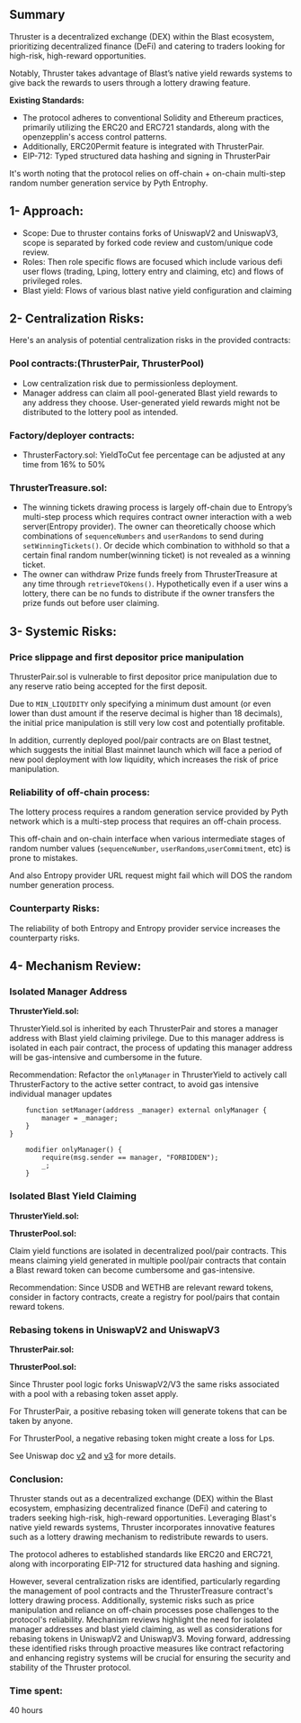 ## Summary

Thruster is a decentralized exchange (DEX) within the Blast ecosystem, prioritizing decentralized finance (DeFi) and catering to traders looking for high-risk, high-reward opportunities. 

Notably, Thruster takes advantage of Blast’s native yield rewards systems to give back the rewards to users through a lottery drawing feature. 

**Existing Standards:**

- The protocol adheres to conventional Solidity and Ethereum practices, primarily utilizing the ERC20 and ERC721 standards, along with the openzepplin's access control patterns.
- Additionally, ERC20Permit feature is integrated with ThrusterPair.
- EIP-712: Typed structured data hashing and signing in ThrusterPair

It's worth noting that the protocol relies on off-chain + on-chain multi-step random number generation service by Pyth Entrophy. 

## 1- Approach:

- Scope: Due to thruster contains forks of UniswapV2 and UniswapV3, scope is separated by forked code review and custom/unique code review.
- Roles: Then role specific flows are focused which include various defi user flows (trading, Lping, lottery entry and claiming, etc) and flows of privileged roles.
- Blast yield: Flows of various blast native yield configuration and claiming

## 2- Centralization Risks:

Here's an analysis of potential centralization risks in the provided contracts:

### Pool contracts:(ThrusterPair, ThrusterPool)

- Low centralization risk due to permissionless deployment.
- Manager address can claim all pool-generated Blast yield rewards to any address they choose. User-generated yield rewards might not be distributed to the lottery pool as intended.

### Factory/deployer contracts:

- ThrusterFactory.sol: YieldToCut fee percentage can be adjusted at any time from 16% to 50%

### ThrusterTreasure.sol:

- The winning tickets drawing process is largely off-chain due to Entropy’s multi-step process which requires contract owner interaction with a web server(Entropy provider). The owner can theoretically choose which combinations of `sequenceNumbers` and `userRandoms` to send during `setWinningTickets()`. Or decide which combination to withhold so that a certain final random number(winning ticket) is not revealed as a winning ticket.
- The owner can withdraw Prize funds freely from ThrusterTreasure at any time through `retrieveTOkens()`. Hypothetically even if a user wins a lottery, there can be no funds to distribute if the owner transfers the prize funds out before user claiming.

## 3- Systemic Risks:

### Price slippage and first depositor price manipulation

ThrusterPair.sol is vulnerable to first depositor price manipulation due to any reserve ratio being accepted for the first deposit. 

Due to `MIN_LIQUIDITY` only specifying a minimum dust amount (or even lower than dust amount if the reserve decimal is higher than 18 decimals), the initial price manipulation is still very low cost and potentially profitable.

In addition, currently deployed pool/pair contracts are on Blast testnet, which suggests the initial Blast mainnet launch which will face a period of new pool deployment with low liquidity, which increases the risk of price manipulation.

### Reliability of off-chain process:

The lottery process requires a random generation service provided by Pyth network which is a multi-step process that requires an off-chain process.

This off-chain and on-chain interface when various intermediate stages of random number values (`sequenceNumber`, `userRandoms`,`userCommitment`, etc) is prone to mistakes.

And also Entropy provider URL request might fail which will DOS the random number generation process.

### Counterparty Risks:

The reliability of both Entropy and Entropy provider service increases the counterparty risks.

## 4- Mechanism Review:

### Isolated Manager Address

**ThrusterYield.sol:**

ThrusterYield.sol is inherited by each ThrusterPair and stores a manager address with Blast yield claiming privilege.  Due to this manager address is isolated in each pair contract, the process of updating this manager address will be gas-intensive and cumbersome in the future.

Recommendation:  Refactor the `onlyManager` in ThrusterYield to actively call ThrusterFactory to the active setter contract, to avoid gas intensive individual manager updates

```solidity
    function setManager(address _manager) external onlyManager {
        manager = _manager;
    }
}

    modifier onlyManager() {
        require(msg.sender == manager, "FORBIDDEN");
        _;
    }
```

### Isolated Blast Yield Claiming

**ThrusterYield.sol:**

**ThrusterPool.sol:**

Claim yield functions are isolated in decentralized pool/pair contracts. This means claiming yield generated in multiple pool/pair contracts that contain a Blast reward token can become cumbersome and gas-intensive.

Recommendation: Since USDB and WETHB are relevant reward tokens, consider in factory contracts, create a registry for pool/pairs that contain reward tokens.

### Rebasing tokens in UniswapV2 and UniswapV3

**ThrusterPair.sol:**

**ThrusterPool.sol:**

Since Thruster pool logic forks UniswapV2/V3 the same risks associated with a pool with a rebasing token asset apply. 

For ThrusterPair, a positive rebasing token will generate tokens that can be taken by anyone.

For ThrusterPool, a negative rebasing token might create a loss for Lps. 

See Uniswap doc [v2](https://docs.uniswap.org/contracts/v2/reference/smart-contracts/common-errors#positive-rebasing-tokens) and [v3](https://docs.uniswap.org/concepts/protocol/integration-issues) for more details. 

### Conclusion:

Thruster stands out as a decentralized exchange (DEX) within the Blast ecosystem, emphasizing decentralized finance (DeFi) and catering to traders seeking high-risk, high-reward opportunities. Leveraging Blast's native yield rewards systems, Thruster incorporates innovative features such as a lottery drawing mechanism to redistribute rewards to users. 

The protocol adheres to established standards like ERC20 and ERC721, along with incorporating EIP-712 for structured data hashing and signing. 

However, several centralization risks are identified, particularly regarding the management of pool contracts and the ThrusterTreasure contract's lottery drawing process. Additionally, systemic risks such as price manipulation and reliance on off-chain processes pose challenges to the protocol's reliability. Mechanism reviews highlight the need for isolated manager addresses and blast yield claiming, as well as considerations for rebasing tokens in UniswapV2 and UniswapV3. Moving forward, addressing these identified risks through proactive measures like contract refactoring and enhancing registry systems will be crucial for ensuring the security and stability of the Thruster protocol.

### Time spent:
40 hours